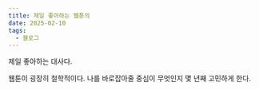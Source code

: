 ```yaml
---
title: 제일 좋아하는 웹툰의
date: 2025-02-10
tags:
  - 블로그
---
```


제일 좋아하는 대사다.

웹툰이 굉장히 철학적이다. 나를 바로잡아줄 중심이 무엇인지 몇 년째 고민하게 한다.
